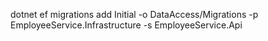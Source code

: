 ﻿dotnet ef migrations add Initial -o DataAccess/Migrations -p EmployeeService.Infrastructure -s EmployeeService.Api